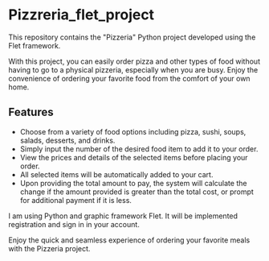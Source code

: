 # Pizzreria_flet_project

This repository contains the "Pizzeria" Python project developed using the Flet framework.

With this project, you can easily order pizza and other types of food without having to go to a physical pizzeria, especially when you are busy. Enjoy the convenience of ordering your favorite food from the comfort of your own home.

## Features
- Choose from a variety of food options including pizza, sushi, soups, salads, desserts, and drinks.
- Simply input the number of the desired food item to add it to your order.
- View the prices and details of the selected items before placing your order.
- All selected items will be automatically added to your cart.
- Upon providing the total amount to pay, the system will calculate the change if the amount provided is greater than the total cost, or prompt for additional payment if it is less.

I am using Python and graphic framework Flet. It will be implemented registration and sign in in your account.

Enjoy the quick and seamless experience of ordering your favorite meals with the Pizzeria project.
